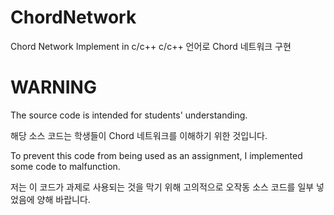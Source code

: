 # ChordNetwork
Chord Network Implement in c/c++
c/c++ 언어로 Chord 네트워크 구현

# WARNING
The source code is intended for students' understanding.

해당 소스 코드는 학생들이 Chord 네트워크를 이해하기 위한 것입니다.

To prevent this code from being used as an assignment, I implemented some code to malfunction.

저는 이 코드가 과제로 사용되는 것을 막기 위해 고의적으로 오작동 소스 코드를 일부 넣었음에 양해 바랍니다.
